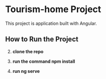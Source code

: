 # Tourism-home Project

This project is application built with Angular.

## How to Run the Project 
2. **clone the repo**  


2. **run the command npm install**  


3. **run ng serve**  
